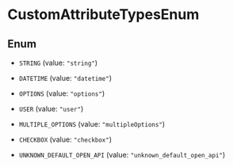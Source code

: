 

# CustomAttributeTypesEnum

## Enum


* `STRING` (value: `"string"`)

* `DATETIME` (value: `"datetime"`)

* `OPTIONS` (value: `"options"`)

* `USER` (value: `"user"`)

* `MULTIPLE_OPTIONS` (value: `"multipleOptions"`)

* `CHECKBOX` (value: `"checkbox"`)

* `UNKNOWN_DEFAULT_OPEN_API` (value: `"unknown_default_open_api"`)



